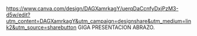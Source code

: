 https://www.canva.com/design/DAGXamrkagY/uerqDaCcnfyDxjPzM3-d5w/edit?utm_content=DAGXamrkagY&utm_campaign=designshare&utm_medium=link2&utm_source=sharebutton
GIGA PRESENTACION
ABRAZO.
